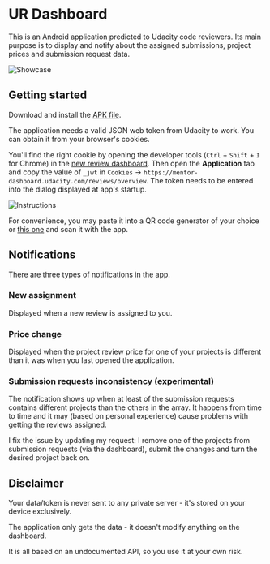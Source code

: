 # UR Dashboard

This is an Android application predicted to Udacity code reviewers.
Its main purpose is to display and notify about the assigned submissions, project prices and submission request data.


![Showcase](http://gogreenyellow.com/github/urdashboard/urdashboard_main.png)

## Getting started

Download and install the [APK file](https://github.com/paulinaglab/URDashboard/raw/master/URDashboard.apk).

The application needs a valid JSON web token from Udacity to work. 
You can obtain it from your browser's cookies. 

You'll find the right cookie by opening the developer tools (`Ctrl` + `Shift` + `I` for Chrome) in the
[new review dashboard](https://mentor-dashboard.udacity.com/reviews/overview). 
Then open the **Application** tab and copy the value of `_jwt` in 
`Cookies` -> `https://mentor-dashboard.udacity.com/reviews/overview`. 
 The token needs to be entered into the dialog displayed at app's startup.

![Instructions](http://gogreenyellow.com/github/urdashboard/application_api_key_instruction.png)

For convenience, you may paste it into a QR code generator of your choice or 
[this one](http://www.gogreenyellow.com/tools/qrcode/qrcode-generator.html) and scan it with the app.


## Notifications

There are three types of notifications in the app.
### New assignment 

Displayed when a new review is assigned to you.

### Price change

Displayed when the project review price for one of your projects is different
than it was when you last opened the application.

### Submission requests inconsistency (experimental)

The notification shows up when at least of the submission requests contains
different projects than the others in the array. It happens from time to time and
it may (based on personal experience) cause problems with getting the reviews assigned.
 
I fix the issue by updating my request: I remove one of the projects from submission requests 
(via the dashboard), submit the changes and turn the desired project back on.

## Disclaimer

Your data/token is never sent to any private server - it's stored on your device exclusively.

The application only gets the data - it doesn't modify anything on the dashboard.

It is all based on an undocumented API, so you use it at your own risk.
